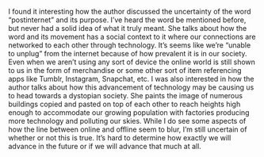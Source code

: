 I found it interesting how the author discussed the uncertainty of the word “postinternet” and its purpose. I’ve heard the word be mentioned before, but never had a solid idea of what it truly meant. She talks about how the word and its movement has a social context to it where our connections are networked to each other through technology. It’s seems like we’re “unable to unplug” from the internet because of how prevalent it is in our society. Even when we aren’t using any sort of device the online world is still shown to us in the form of merchandise or some other sort of item referencing apps like Tumblr, Instagram, Snapchat, etc. I was also interested in how the author talks about how this advancement of technology may be causing us to head towards a dystopian society. She paints the image of numerous buildings copied and pasted on top of each other to reach heights high enough to accommodate our growing population with factories producing more technology and polluting our skies. While I do see some aspects of how the line between online and offline seem to blur, I’m still uncertain of whether or not this is true. It’s hard to determine how exactly we will advance in the future or if we will advance that much at all.
